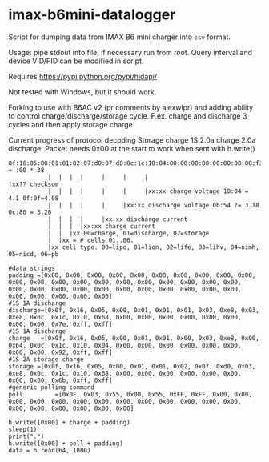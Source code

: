 # imax-b6mini-datalogger
Script for dumping data from IMAX B6 mini charger into `csv` format.

Usage: pipe stdout into file, if necessary run from root. Query interval and device VID/PID can be modified in script.

Requires https://pypi.python.org/pypi/hidapi/

Not tested with Windows, but it should work.

Forking to use with B6AC v2 (pr comments by alexwlpr) and adding ability to control charge/discharge/storage cycle. F.ex. charge and discharge 3 cycles and then apply storage charge.

Current progress of protocol decoding
Storage charge 1S 2.0a charge 2.0a discharge. Packet needs 0x00 at the start to work when sent with h.write()
```
0f:16:05:00:01:01:02:07:d0:07:d0:0c:1c:10:04:00:00:00:00:00:00:00:00:f3:ff:ff + :00 * 38
           |  |  |  |     |     |     |                             |xx?? checksom
           |  |  |  |     |     |     |xx:xx charge voltage 10:04 = 4.1 0f:0f=4.08
           |  |  |  |     |     |xx:xx discharge voltage 0b:54 ?= 3.18 0c:80 = 3.20
           |  |  |  |     |xx:xx discharge current
           |  |  |  |xx:xx charge current 
           |  |  |xx 00=charge, 01=discharge, 02=storage
           |  |xx = # cells 01..06.    
           |xx cell type. 00=lipo, 01=lion, 02=life, 03=lihv, 04=nimh, 05=nicd, 06=pb
```

```
#data strings
padding	=[0x00, 0x00, 0x00, 0x00, 0x00, 0x00, 0x00, 0x00, 0x00, 0x00, 0x00, 0x00, 0x00, 0x00, 0x00, 0x00, 0x00, 0x00, 0x00, 0x00, 0x00, 0x00, 0x00, 0x00, 0x00, 0x00, 0x00, 0x00, 0x00, 0x00, 0x00, 0x00, 0x00, 0x00, 0x00, 0x00, 0x00]
#1S 1A discharge
discharge=[0x0f, 0x16, 0x05, 0x00, 0x01, 0x01, 0x01, 0x03, 0xe8, 0x03, 0xe8, 0x0c, 0x1c, 0x10, 0x68, 0x00, 0x00, 0x00, 0x00, 0x00, 0x00, 0x00, 0x00, 0x7e, 0xff, 0xff]
#1S 1A discharge
charge	 =[0x0f, 0x16, 0x05, 0x00, 0x01, 0x01, 0x00, 0x03, 0xe8, 0x00, 0x64, 0x0c, 0x1c, 0x10, 0x04, 0x00, 0x00, 0x00, 0x00, 0x00, 0x00, 0x00, 0x00, 0x92, 0xff, 0xff]
#1S 2A storage charge
storage	=[0x0f, 0x16, 0x05, 0x00, 0x01, 0x01, 0x02, 0x07, 0xd0, 0x03, 0xe8, 0x0c, 0x1c, 0x10, 0x68, 0x00, 0x00, 0x00, 0x00, 0x00, 0x00, 0x00, 0x00, 0x6b, 0xff, 0xff]
#generic polling command
poll		 =[0x0F, 0x03, 0x55, 0x00, 0x55, 0xFF, 0xFF, 0x00, 0x00, 0x00, 0x00, 0x00, 0x00, 0x00, 0x00, 0x00, 0x00, 0x00, 0x00, 0x00, 0x00, 0x00, 0x00, 0x00, 0x00, 0x00]

h.write([0x00] + charge + padding)
sleep(1)
print(".")
h.write([0x00] + poll + padding)
data = h.read(64, 1000)
```
